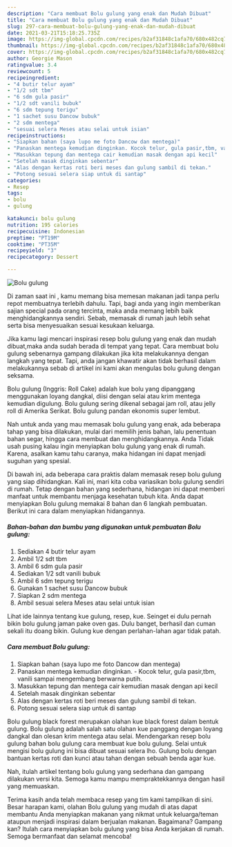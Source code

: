 ```yaml
---
description: "Cara membuat Bolu gulung yang enak dan Mudah Dibuat"
title: "Cara membuat Bolu gulung yang enak dan Mudah Dibuat"
slug: 297-cara-membuat-bolu-gulung-yang-enak-dan-mudah-dibuat
date: 2021-03-21T15:18:25.735Z
image: https://img-global.cpcdn.com/recipes/b2af31848c1afa70/680x482cq70/bolu-gulung-foto-resep-utama.jpg
thumbnail: https://img-global.cpcdn.com/recipes/b2af31848c1afa70/680x482cq70/bolu-gulung-foto-resep-utama.jpg
cover: https://img-global.cpcdn.com/recipes/b2af31848c1afa70/680x482cq70/bolu-gulung-foto-resep-utama.jpg
author: Georgie Mason
ratingvalue: 3.4
reviewcount: 5
recipeingredient:
- "4 butir telur ayam"
- "1/2 sdt tbm"
- "6 sdm gula pasir"
- "1/2 sdt vanili bubuk"
- "6 sdm tepung terigu"
- "1 sachet susu Dancow bubuk"
- "2 sdm mentega"
- "sesuai selera Meses atau selai untuk isian"
recipeinstructions:
- "Siapkan bahan (saya lupo me foto Dancow dan mentega)"
- "Panaskan mentega kemudian dinginkan. Kocok telur, gula pasir,tbm, vanili sampai mengembang berwarna putih."
- "Masukkan tepung dan mentega cair kemudian masak dengan api kecil"
- "Setelah masak dinginkan sebentar"
- "Alas dengan kertas roti beri meses dan gulung sambil di tekan."
- "Potong sesuai selera siap untuk di santap"
categories:
- Resep
tags:
- bolu
- gulung

katakunci: bolu gulung 
nutrition: 195 calories
recipecuisine: Indonesian
preptime: "PT19M"
cooktime: "PT35M"
recipeyield: "3"
recipecategory: Dessert

---
```



![Bolu gulung](https://img-global.cpcdn.com/recipes/b2af31848c1afa70/680x482cq70/bolu-gulung-foto-resep-utama.jpg)

Di zaman  saat ini , kamu memang bisa memesan makanan jadi tanpa perlu repot membuatnya terlebih dahulu. Tapi, bagi anda yang ingin memberikan sajian special pada orang tercinta, maka anda memang lebih baik menghidangkannya sendiri. Sebab, memasak di rumah jauh lebih sehat serta bisa menyesuaikan sesuai kesukaan keluarga.

Jika kamu lagi mencari inspirasi resep bolu gulung yang enak dan mudah dibuat,maka anda sudah berada di tempat yang tepat. Cara membuat bolu gulung  sebenarnya gampang dilakukan jika kita melakukannya dengan langkah yang tepat. Tapi, anda jangan khawatir akan tidak berhasil dalam melakukannya 
sebab di artikel ini kami akan mengulas bolu gulung dengan seksama.  

Bolu gulung (Inggris: Roll Cake) adalah kue bolu yang dipanggang menggunakan loyang dangkal, diisi dengan selai atau krim mentega kemudian digulung. Bolu gulung sering dikenal sebagai jam roll, atau jelly roll di Amerika Serikat. Bolu gulung pandan ekonomis super lembut.

Nah untuk anda yang mau memasak bolu gulung yang enak, ada beberapa tahap yang bisa dilakukan, mulai dari memilih jenis bahan, lalu penentuan bahan segar, hingga cara membuat dan menghidangkannya. Anda Tidak usah pusing kalau ingin menyiapkan bolu gulung yang enak di rumah. Karena, asalkan kamu  tahu caranya, maka hidangan ini dapat menjadi suguhan yang spesial.

Di bawah ini, ada beberapa cara praktis  dalam memasak resep bolu gulung yang siap dihidangkan. Kali ini, mari kita coba variasikan bolu gulung sendiri di rumah. Tetap dengan bahan yang sederhana, hidangan ini dapat memberi manfaat untuk membantu menjaga kesehatan tubuh kita. Anda dapat menyiapkan Bolu gulung memakai 8 bahan dan 6 langkah pembuatan. Berikut ini cara dalam menyiapkan hidangannya.

<!--inarticleads1-->

##### Bahan-bahan dan bumbu yang digunakan untuk pembuatan Bolu gulung:

1. Sediakan 4 butir telur ayam
1. Ambil 1/2 sdt tbm
1. Ambil 6 sdm gula pasir
1. Sediakan 1/2 sdt vanili bubuk
1. Ambil 6 sdm tepung terigu
1. Gunakan 1 sachet susu Dancow bubuk
1. Siapkan 2 sdm mentega
1. Ambil sesuai selera Meses atau selai untuk isian


Lihat ide lainnya tentang kue gulung, resep, kue. Seinget ei dulu pernah bikin bolu gulung jaman pake oven gas. Dulu banget, berhasil dan cuman sekali itu doang bikin. Gulung kue dengan perlahan-lahan agar tidak patah. 

<!--inarticleads2-->

##### Cara membuat Bolu gulung:

1. Siapkan bahan (saya lupo me foto Dancow dan mentega)
1. Panaskan mentega kemudian dinginkan. - Kocok telur, gula pasir,tbm, vanili sampai mengembang berwarna putih.
1. Masukkan tepung dan mentega cair kemudian masak dengan api kecil
1. Setelah masak dinginkan sebentar
1. Alas dengan kertas roti beri meses dan gulung sambil di tekan.
1. Potong sesuai selera siap untuk di santap


Bolu gulung black forest merupakan olahan kue black forest dalam bentuk gulung. Bolu gulung adalah salah satu olahan kue panggang dengan loyang dangkal dan olesan krim mentega atau selai. Mendengarkan resep bolu gulung bahan bolu gulung cara membuat kue bolu gulung. Selai untuk mengisi bolu gulung ini bisa dibuat sesuai selera lho. Gulung bolu dengan bantuan kertas roti dan kunci atau tahan dengan sebuah benda agar kue. 

Nah, itulah artikel tentang  bolu gulung  yang sederhana dan gampang dilakukan versi kita. Semoga kamu mampu mempraktekkannya dengan hasil yang memuaskan. 

Terima kasih anda telah membaca resep yang tim kami tampilkan di sini. Besar harapan kami, olahan  Bolu gulung yang mudah di atas dapat membantu Anda menyiapkan makanan yang nikmat untuk keluarga/teman ataupun menjadi inspirasi dalam berjualan makanan. Bagaimana? Gampang kan? Itulah cara menyiapkan bolu gulung yang bisa Anda kerjakan di rumah. Semoga bermanfaat dan selamat mencoba!

